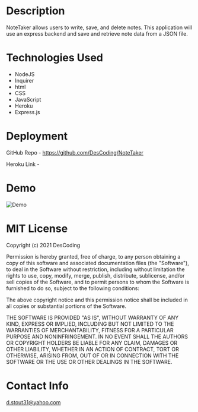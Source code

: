 # Description

NoteTaker allows users to write, save, and delete notes. This application will use an express backend and save and retrieve note data from a JSON file. 

# Technologies Used

  * NodeJS
  * Inquirer
  * html
  * CSS
  * JavaScript
  * Heroku
  * Express.js


# Deployment

GitHub Repo - https://github.com/DesCoding/NoteTaker

Heroku Link - 

# Demo

![Demo](NoteTakerDemo.gif)

# MIT License

Copyright (c) 2021 DesCoding

Permission is hereby granted, free of charge, to any person obtaining a copy
of this software and associated documentation files (the "Software"), to deal
in the Software without restriction, including without limitation the rights
to use, copy, modify, merge, publish, distribute, sublicense, and/or sell
copies of the Software, and to permit persons to whom the Software is
furnished to do so, subject to the following conditions:

The above copyright notice and this permission notice shall be included in all
copies or substantial portions of the Software.

THE SOFTWARE IS PROVIDED "AS IS", WITHOUT WARRANTY OF ANY KIND, EXPRESS OR
IMPLIED, INCLUDING BUT NOT LIMITED TO THE WARRANTIES OF MERCHANTABILITY,
FITNESS FOR A PARTICULAR PURPOSE AND NONINFRINGEMENT. IN NO EVENT SHALL THE
AUTHORS OR COPYRIGHT HOLDERS BE LIABLE FOR ANY CLAIM, DAMAGES OR OTHER
LIABILITY, WHETHER IN AN ACTION OF CONTRACT, TORT OR OTHERWISE, ARISING FROM,
OUT OF OR IN CONNECTION WITH THE SOFTWARE OR THE USE OR OTHER DEALINGS IN THE
SOFTWARE.

# Contact Info

d.stout31@yahoo.com